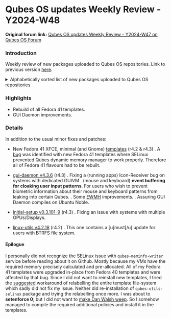 # Qubes OS updates Weekly Review - Y2024-W48

**Original forum link:** [Qubes OS updates Weekly Review - Y2024-W47 on Qubes OS Forum](https://forum.qubes-os.org/t/qubes-os-updates-weekly-review-y2024-w48/30509)

### Introduction

Weekly review of new packages uploaded to Qubes OS repositories. Link to previous version [here](https://forum.qubes-os.org/t/qubes-os-updates-weekly-review-y2024-w47/30384).


<details>
<summary>Alphabetically sorted list of new packages uploaded to Qubes OS repositories</summary>

```bash
initial-setup-0.3.101-9.fc41.x86_64.rpm
initial-setup-gui-0.3.101-9.fc41.x86_64.rpm
initial-setup-gui-wayland-generic-0.3.101-9.fc41.x86_64.rpm
libqubes-pure0_4.2.18+deb12u1_amd64.deb
libqubes-pure0_4.2.18+deb13u1_amd64.deb
libqubes-pure0-dbgsym_4.2.18+deb12u1_amd64.deb
libqubes-pure0-dbgsym_4.2.18+deb13u1_amd64.deb
libqubes-pure-dev_4.2.18+deb12u1_amd64.deb
libqubes-pure-dev_4.2.18+deb13u1_amd64.deb
libqubes-rpc-filecopy2_4.2.18+deb12u1_amd64.deb
libqubes-rpc-filecopy2_4.2.18+deb13u1_amd64.deb
libqubes-rpc-filecopy2-dbgsym_4.2.18+deb12u1_amd64.deb
libqubes-rpc-filecopy2-dbgsym_4.2.18+deb13u1_amd64.deb
libqubes-rpc-filecopy-dev_4.2.18+deb12u1_amd64.deb
libqubes-rpc-filecopy-dev_4.2.18+deb13u1_amd64.deb
python3-qubesimgconverter-4.2.18-1.fc37.x86_64.rpm
python3-qubesimgconverter-4.2.18-1.fc39.x86_64.rpm
python3-qubesimgconverter-4.2.18-1.fc40.x86_64.rpm
python3-qubesimgconverter-4.2.18-1.fc41.x86_64.rpm
python3-qubesimgconverter_4.2.18+deb12u1_amd64.deb
python3-qubesimgconverter_4.2.18+deb13u1_amd64.deb
qubes-audio-daemon_4.3.6-1+deb12u1_amd64.deb
qubes-audio-daemon_4.3.6-1+deb13u1_amd64.deb
qubes-audio-daemon-4.3.6-1.fc39.x86_64.rpm
qubes-audio-daemon-4.3.6-1.fc40.x86_64.rpm
qubes-audio-daemon-4.3.6-1.fc41.x86_64.rpm
qubes-audio-daemon_4.3.6-1+jammy1_amd64.deb
qubes-audio-daemon_4.3.6-1+noble1_amd64.deb
qubes-audio-daemon-dbgsym_4.3.6-1+deb12u1_amd64.deb
qubes-audio-daemon-dbgsym_4.3.6-1+deb13u1_amd64.deb
qubes-audio-dom0-4.3.6-1.fc39.x86_64.rpm
qubes-audio-dom0-4.3.6-1.fc40.x86_64.rpm
qubes-audio-dom0-4.3.6-1.fc41.x86_64.rpm
qubes-gui-daemon_4.3.6-1+deb12u1_amd64.deb
qubes-gui-daemon_4.3.6-1+deb13u1_amd64.deb
qubes-gui-daemon-4.3.6-1.fc39.x86_64.rpm
qubes-gui-daemon-4.3.6-1.fc40.x86_64.rpm
qubes-gui-daemon-4.3.6-1.fc41.x86_64.rpm
qubes-gui-daemon_4.3.6-1+jammy1_amd64.deb
qubes-gui-daemon_4.3.6-1+noble1_amd64.deb
qubes-gui-daemon-dbgsym_4.3.6-1+deb12u1_amd64.deb
qubes-gui-daemon-dbgsym_4.3.6-1+deb13u1_amd64.deb
qubes-gui-daemon-pulseaudio_4.3.6-1+deb12u1_amd64.deb
qubes-gui-daemon-pulseaudio_4.3.6-1+deb13u1_amd64.deb
qubes-gui-daemon-pulseaudio_4.3.6-1+jammy1_amd64.deb
qubes-gui-daemon-pulseaudio_4.3.6-1+noble1_amd64.deb
qubes-gui-daemon-selinux-4.3.6-1.fc39.x86_64.rpm
qubes-gui-daemon-selinux-4.3.6-1.fc40.x86_64.rpm
qubes-gui-daemon-selinux-4.3.6-1.fc41.x86_64.rpm
qubes-gui-dom0-4.3.6-1.fc39.x86_64.rpm
qubes-gui-dom0-4.3.6-1.fc40.x86_64.rpm
qubes-gui-dom0-4.3.6-1.fc41.x86_64.rpm
qubes-kernel-vm-support-4.2.18-1.fc37.x86_64.rpm
qubes-kernel-vm-support-4.2.18-1.fc39.x86_64.rpm
qubes-kernel-vm-support-4.2.18-1.fc40.x86_64.rpm
qubes-kernel-vm-support-4.2.18-1.fc41.x86_64.rpm
qubes-kernel-vm-support_4.2.18+deb12u1_amd64.deb
qubes-kernel-vm-support_4.2.18+deb13u1_amd64.deb
qubes-template-fedora-41-4.2.0-202411262350.noarch.rpm
qubes-template-fedora-41-4.3.0-202411262134.noarch.rpm
qubes-template-fedora-41-minimal-4.2.0-202411262134.noarch.rpm
qubes-template-fedora-41-minimal-4.3.0-202411262134.noarch.rpm
qubes-template-fedora-41-xfce-4.2.0-202411301214.noarch.rpm
qubes-template-fedora-41-xfce-4.3.0-202411262134.noarch.rpm
qubes-template-fedora-41-xfce-4.3.0-202411300956.noarch.rpm
qubes-utils-4.2.18-1.fc37.x86_64.rpm
qubes-utils-4.2.18-1.fc39.x86_64.rpm
qubes-utils-4.2.18-1.fc40.x86_64.rpm
qubes-utils-4.2.18-1.fc41.x86_64.rpm
qubes-utils_4.2.18+deb12u1_amd64.deb
qubes-utils_4.2.18+deb13u1_amd64.deb
qubes-utils-dbgsym_4.2.18+deb12u1_amd64.deb
qubes-utils-dbgsym_4.2.18+deb13u1_amd64.deb
qubes-utils-devel-4.2.18-1.fc37.x86_64.rpm
qubes-utils-devel-4.2.18-1.fc39.x86_64.rpm
qubes-utils-devel-4.2.18-1.fc40.x86_64.rpm
qubes-utils-devel-4.2.18-1.fc41.x86_64.rpm
qubes-utils-libs-4.2.18-1.fc37.x86_64.rpm
qubes-utils-libs-4.2.18-1.fc39.x86_64.rpm
qubes-utils-libs-4.2.18-1.fc40.x86_64.rpm
qubes-utils-libs-4.2.18-1.fc41.x86_64.rpm
qubes-utils-selinux-4.2.18-1.fc37.x86_64.rpm
qubes-utils-selinux-4.2.18-1.fc39.x86_64.rpm
qubes-utils-selinux-4.2.18-1.fc40.x86_64.rpm
qubes-utils-selinux-4.2.18-1.fc41.x86_64.rpm
```
</details>


### Highlights
- Rebuild of all Fedora 41 templates.
- GUI Daemon improvements.

### Details
In addition to the usual minor fixes and patches:

- New Fedora 41 XFCE, minimal (and Gnome) [templates](https://github.com/QubesOS/updates-status/issues?q=is%3Aissue+created%3A2024-11-25..2024-12-02+template-fedora+in%3Atitle) (r4.2 & r4.3)
. A [bug](https://github.com/QubesOS/qubes-issues/issues/9244#issuecomment-2486292230) was identified with new Fedora 41 templates where SELinux prevented Qubes dynamic memory manager to work properly. Therefore all of Fedora 41 flavours had to be rebuilt. 

- [gui-daemon v4.3.6](https://github.com/QubesOS/qubes-gui-daemon/compare/v4.3.5...v4.3.6) (r4.3)
. Fixing a (running apps) Icon-Receiver bug on systems with dedicated GUIVM
. (mouse and keyboard) **event buffering for cloaking user input patterns**. For users who wish to prevent biometric information about their mouse and keyboard patterns from leaking into certain Qubes.
. Some [EWMH](https://specifications.freedesktop.org/wm-spec/1.3/index.html) improvements.
. Assuring GUI Daemon compiles on Ubuntu Noble.

- [initial-setup v0.3.101-9](https://github.com/QubesOS/qubes-initial-setup/compare/v0.3.101-8...v0.3.101-9) (r4.3)
. Fixing an issue with systems with multiple GPUs/Displays.

- [linux-utils v4.2.18](https://github.com/QubesOS/qubes-linux-utils/compare/v4.2.17...v4.2.18) (r4.2)
. This one contains a [u]must[/u] update for users with BTRFS file system.

#### Epilogue
I personally did not recognize the SELinux issue with `qubes-meminfo-writer` service before reading about it on Github. Mostly because my VMs have the required memory precisely calculated and pre-allocated. All of my Fedora 41 templates were upgraded in-place from Fedora 40 templates and were affected by that bug. Since I did not want to reinstall new templates, I tried the [suggested](https://github.com/QubesOS/qubes-issues/issues/9244#issuecomment-2493813085) workaround of relabelling the entire template file-system which sadly did not fix my issue. Neither did re-installation of `qubes-utils-selinux` package and trying the relabelling once more. I was about to **setenforce 0**; but I did not want to [make Dan Walsh weep](https://stopdisablingselinux.com/). So I somehow managed to compile the required additional policies and install it in the templates.
